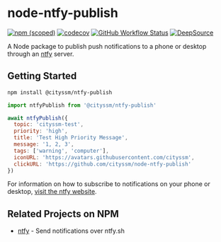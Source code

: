 # node-ntfy-publish

[![npm (scoped)](https://img.shields.io/npm/v/@cityssm/ntfy-publish)](https://www.npmjs.com/package/@cityssm/ntfy-publish)
[![codecov](https://codecov.io/gh/cityssm/node-ntfy-publish/branch/main/graph/badge.svg?token=2WG6ZIYQXS)](https://codecov.io/gh/cityssm/node-ntfy-publish)
[![GitHub Workflow Status](https://img.shields.io/github/actions/workflow/status/cityssm/node-ntfy-publish/coverage.yml?branch=main)](https://github.com/cityssm/node-ntfy-publish/actions/workflows/coverage.yml)
[![DeepSource](https://app.deepsource.com/gh/cityssm/node-ntfy-publish.svg/?label=active+issues&show_trend=true&token=gRsFQOduwYOCD7qQFXn6B1gO)](https://app.deepsource.com/gh/cityssm/node-ntfy-publish/)

A Node package to publish push notifications to a phone or desktop
through an [ntfy](https://ntfy.sh/) server.

## Getting Started

```bash
npm install @cityssm/ntfy-publish
```

```javascript
import ntfyPublish from '@cityssm/ntfy-publish'

await ntfyPublish({
  topic: 'cityssm-test',
  priority: 'high',
  title: 'Test High Priority Message',
  message: '1, 2, 3',
  tags: ['warning', 'computer'],
  iconURL: 'https://avatars.githubusercontent.com/cityssm',
  clickURL: 'https://github.com/cityssm/node-ntfy-publish'
})
```

For information on how to subscribe to notifications on your phone or desktop,
[visit the ntfy website](https://ntfy.sh/).

## Related Projects on NPM

- [ntfy](https://www.npmjs.com/package/ntfy) - Send notifications over ntfy.sh
